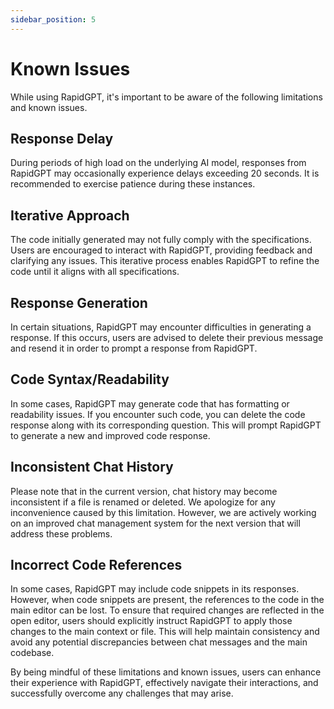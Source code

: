 ```yaml
---
sidebar_position: 5
---
```


# Known Issues

While using RapidGPT, it's important to be aware of the following limitations and known issues.

## Response Delay
During periods of high load on the underlying AI model, responses from RapidGPT may occasionally experience delays exceeding 20 seconds. It is recommended to exercise patience during these instances.

## Iterative Approach
The code initially generated may not fully comply with the specifications. Users are encouraged to interact with RapidGPT, providing feedback and clarifying any issues. This iterative process enables RapidGPT to refine the code until it aligns with all specifications.

## Response Generation
In certain situations, RapidGPT may encounter difficulties in generating a response. If this occurs, users are advised to delete their previous message and resend it in order to prompt a response from RapidGPT.

## Code Syntax/Readability
In some cases, RapidGPT may generate code that has formatting or readability issues. If you encounter such code, you can delete the code response along with its corresponding question. This will prompt RapidGPT to generate a new and improved code response.

## Inconsistent Chat History
Please note that in the current version, chat history may become inconsistent if a file is renamed or deleted. We apologize for any inconvenience caused by this limitation. However, we are actively working on an improved chat management system for the next version that will address these problems.

## Incorrect Code References
In some cases, RapidGPT may include code snippets in its responses. However, when code snippets are present, the references to the code in the main editor can be lost. To ensure that required changes are reflected in the open editor, users should explicitly instruct RapidGPT to apply those changes to the main context or file. This will help maintain consistency and avoid any potential discrepancies between chat messages and the main codebase.

By being mindful of these limitations and known issues, users can enhance their experience with RapidGPT, effectively navigate their interactions, and successfully overcome any challenges that may arise.